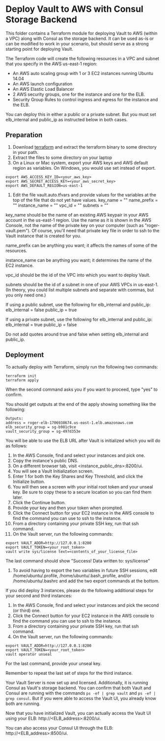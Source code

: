 # Deploy Vault to AWS with Consul Storage Backend

This folder contains a Terraform module for deploying Vault to AWS (within a VPC) along with Consul as the storage backend. It can be used as-is or can be modified to work in your scenario, but should serve as a strong starting point for deploying Vault.

The Terraform code will create the following resources in a VPC and subnet that you specify in the AWS us-east-1 region:
* An AWS auto scaling group with 1 or 3 EC2 instances running Ubuntu 14.04
* An AWS launch configuration
* An AWS Elastic Load Balancer
* 2 AWS security groups, one for the instance and one for the ELB.
* Security Group Rules to control ingress and egress for the instance and the ELB.

You can deploy this in either a public or a private subnet.  But you must set elb_internal and public_ip as instructed below in both cases.

## Preparation
1. Download [terraform](https://www.terraform.io/downloads.html) and extract the terraform binary to some directory in your path.
1. Extract the files to some directory on your laptop
1. On a Linux or Mac system, export your AWS keys and AWS default region as variables. On Windows, you would use set instead of export.

```
export AWS_ACCESS_KEY_ID=<your_aws_key>
export AWS_SECRET_ACCESS_KEY=<your_aws_secret_key>
export AWS_DEFAULT_REGION=us-east-1
```
1. Edit the file vault.auto.tfvars and provide values for the variables at the top of the file that do not yet have values.
key_name = ""
name_prefix = ""
instance_name = ""
vpc_id = ""
subnets = ""

key_name should be the name of an existing AWS keypair in your AWS account in the us-east-1 region. Use the name as it is shown in the AWS Console, not the name of the private key on your computer (such as "roger-vault.pem").  Of course, you'll need that private key file in order to ssh to the Vault instance that is created for you.

name_prefix can be anything you want; it affects the names of some of the resources.

instance_name can be anything you want; it determines the name of the EC2 instance.

vpc_id should be the id of the VPC into which you want to deploy Vault.

subnets should be the id of a subnet in one of your AWS VPCs in us-east-1. (In theory, you could list multiple subnets and separate with commas, but you only need one.)

If using a public subnet, use the following for elb_internal and public_ip:
elb_internal = false
public_ip = true

If using a private subnet, use the following for elb_internal and public_ip:
elb_internal = true
public_ip = false

Do not add quotes around true and false when setting elb_internal and public_ip.

## Deployment
To actually deploy with Terraform, simply run the following two commands:

```
terraform init
terraform apply
```
When the second command asks you if you want to proceed, type "yes" to confirm.

You should get outputs at the end of the apply showing something like the following:
```
Outputs:
address = roger-elb-1706938674.us-east-1.elb.amazonaws.com
elb_security_group = sg-b981c9ce
vault_security_group = sg-497d353e
```

You will be able to use the ELB URL after Vault is initialized which you will do as follows:

1. In the AWS Console, find and select your instances and pick one.
1. Copy the instance's public DNS.
1. On a different browser tab, visit <instance_public_dns>:8200/ui.
1. You will see a Vault Initialization screen.
1. Enter 1 for both the Key Shares and Key Threshold, and click the Initialize button.
1. You will then see a screen with your initial root token and your unseal key. Be sure to copy these to a secure location so you can find them later.
1. Click the Continue button.
1. Provide your key and then your token when prompted.
1. Click the Connect button for your EC2 instance in the AWS console to find the command you can use to ssh to the instance.
1. From a directory containing your private SSH key, run that ssh command.
1. On the Vault server, run the following commands:
```
export VAULT_ADDR=http://127.0.0.1:8200
export VAULT_TOKEN=<your_root_token>
vault write sys/license text=<contents_of_your_license_file>
```
The last command should show "Success! Data written to: sys/license"

1. To avoid having to export the two variables in future SSH sessions, edit /home/ubuntu/.profile, /home/ubuntu/.bash_profile, and/or /home/ubuntu/.bashrc and add the two export commands at the bottom.

If you did deploy 3 instances, please do the following additional steps for your second and third instances:

1. In the AWS Console, find and select your instances and pick the second (or third) one.
1. Click the Connect button for your EC2 instance in the AWS console to find the command you can use to ssh to the instance.
1. From a directory containing your private SSH key, run that ssh command.
1. On the Vault server, run the following commands:

```
export VAULT_ADDR=http://127.0.0.1:8200
export VAULT_TOKEN=<your_root_token>
vault operator unseal
```
For the last command, provide your unseal key.

Remember to repeat the last set of steps for the third instance.

Your Vault Server is now set up and licensed.  Additionally, it is running Consul as Vault's storage backend.  You can confirm that both Vault and Consul are running with the commands `ps -ef | grep vault` and `ps -ef | grep consul`.  But if you were able to access the Vault UI, you already know both are running.

Now that you have initialized Vault, you can actually access the Vault UI using your ELB: http://<ELB_address>:8200/ui.

You can also access your Consul UI through the ELB: http://<ELB_address>:8500/ui.
